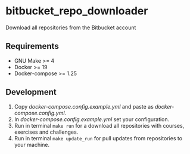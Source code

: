 # bitbucket_repo_downloader

Download all repositories from the Bitbucket account

## Requirements

* GNU Make >= 4
* Docker >= 19
* Docker-compose >= 1.25

## Development

1. Copy *docker-compose.config.example.yml* and paste as *docker-compose.config.yml*.
2. In *docker-compose.config.example.yml* set your configuration.
3. Run in terminal `make run` for a download all repositories with courses, exercises and challenges.
4. Run in terminal `make update_run` for pull updates from repositories to your machine.

